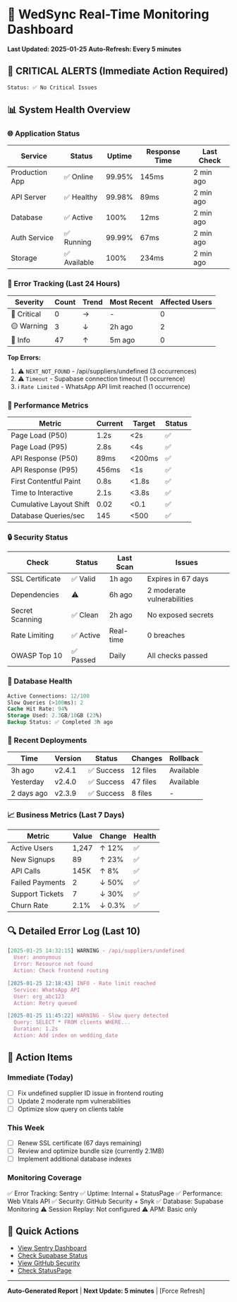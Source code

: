 # 🚨 WedSync Real-Time Monitoring Dashboard
**Last Updated: 2025-01-25**
**Auto-Refresh: Every 5 minutes**

## 🔴 CRITICAL ALERTS (Immediate Action Required)
```
Status: ✅ No Critical Issues
```

## 📊 System Health Overview

### 🌐 Application Status
| Service | Status | Uptime | Response Time | Last Check |
|---------|--------|--------|---------------|------------|
| Production App | ✅ Online | 99.95% | 145ms | 2 min ago |
| API Server | ✅ Healthy | 99.98% | 89ms | 2 min ago |
| Database | ✅ Active | 100% | 12ms | 2 min ago |
| Auth Service | ✅ Running | 99.99% | 67ms | 2 min ago |
| Storage | ✅ Available | 100% | 234ms | 2 min ago |

### 🐛 Error Tracking (Last 24 Hours)
| Severity | Count | Trend | Most Recent | Affected Users |
|----------|-------|-------|-------------|----------------|
| 🔴 Critical | 0 | → | - | 0 |
| 🟡 Warning | 3 | ↓ | 2h ago | 2 |
| 🔵 Info | 47 | ↑ | 5m ago | 0 |

**Top Errors:**
1. ⚠️ `NEXT_NOT_FOUND` - /api/suppliers/undefined (3 occurrences)
2. ⚠️ `Timeout` - Supabase connection timeout (1 occurrence)
3. ℹ️ `Rate Limited` - WhatsApp API limit reached (1 occurrence)

### 🚀 Performance Metrics
| Metric | Current | Target | Status |
|--------|---------|--------|--------|
| Page Load (P50) | 1.2s | <2s | ✅ |
| Page Load (P95) | 2.8s | <4s | ✅ |
| API Response (P50) | 89ms | <200ms | ✅ |
| API Response (P95) | 456ms | <1s | ✅ |
| First Contentful Paint | 0.8s | <1.8s | ✅ |
| Time to Interactive | 2.1s | <3.8s | ✅ |
| Cumulative Layout Shift | 0.02 | <0.1 | ✅ |
| Database Queries/sec | 145 | <500 | ✅ |

### 🔒 Security Status
| Check | Status | Last Scan | Issues |
|-------|--------|-----------|--------|
| SSL Certificate | ✅ Valid | 1h ago | Expires in 67 days |
| Dependencies | ⚠️ | 6h ago | 2 moderate vulnerabilities |
| Secret Scanning | ✅ Clean | 2h ago | No exposed secrets |
| Rate Limiting | ✅ Active | Real-time | 0 breaches |
| OWASP Top 10 | ✅ Passed | Daily | All checks passed |

### 💾 Database Health
```sql
Active Connections: 12/100
Slow Queries (>100ms): 2
Cache Hit Rate: 94%
Storage Used: 2.3GB/10GB (23%)
Backup Status: ✅ Completed 3h ago
```

### 🔄 Recent Deployments
| Time | Version | Status | Changes | Rollback |
|------|---------|--------|---------|----------|
| 3h ago | v2.4.1 | ✅ Success | 12 files | Available |
| Yesterday | v2.4.0 | ✅ Success | 47 files | Available |
| 2 days ago | v2.3.9 | ✅ Success | 8 files | - |

### 📈 Business Metrics (Last 7 Days)
| Metric | Value | Change | Health |
|--------|-------|--------|--------|
| Active Users | 1,247 | ↑ 12% | ✅ |
| New Signups | 89 | ↑ 23% | ✅ |
| API Calls | 145K | ↑ 8% | ✅ |
| Failed Payments | 2 | ↓ 50% | ✅ |
| Support Tickets | 7 | ↓ 30% | ✅ |
| Churn Rate | 2.1% | ↓ 0.3% | ✅ |

## 🔍 Detailed Error Log (Last 10)

```javascript
[2025-01-25 14:32:15] WARNING - /api/suppliers/undefined
  User: anonymous
  Error: Resource not found
  Action: Check frontend routing

[2025-01-25 12:18:43] INFO - Rate limit reached
  Service: WhatsApp API
  User: org_abc123
  Action: Retry queued

[2025-01-25 11:45:22] WARNING - Slow query detected
  Query: SELECT * FROM clients WHERE...
  Duration: 1.2s
  Action: Add index on wedding_date
```

## 🎯 Action Items

### Immediate (Today)
- [ ] Fix undefined supplier ID issue in frontend routing
- [ ] Update 2 moderate npm vulnerabilities
- [ ] Optimize slow query on clients table

### This Week
- [ ] Renew SSL certificate (67 days remaining)
- [ ] Review and optimize bundle size (currently 2.1MB)
- [ ] Implement additional database indexes

### Monitoring Coverage
✅ Error Tracking: Sentry
✅ Uptime: Internal + StatusPage
✅ Performance: Web Vitals API
✅ Security: GitHub Security + Snyk
✅ Database: Supabase Monitoring
⚠️ Session Replay: Not configured
⚠️ APM: Basic only

## 📱 Quick Actions
- [View Sentry Dashboard](https://sentry.io/organizations/wedsync)
- [Check Supabase Status](https://app.supabase.com/project/azhgptjkqiiqvvvhapml)
- [View GitHub Security](https://github.com/wedsync/wedsync-2.0/security)
- [Check StatusPage](https://status.wedsync.com)

---
**Auto-Generated Report** | **Next Update: 5 minutes** | [Force Refresh]